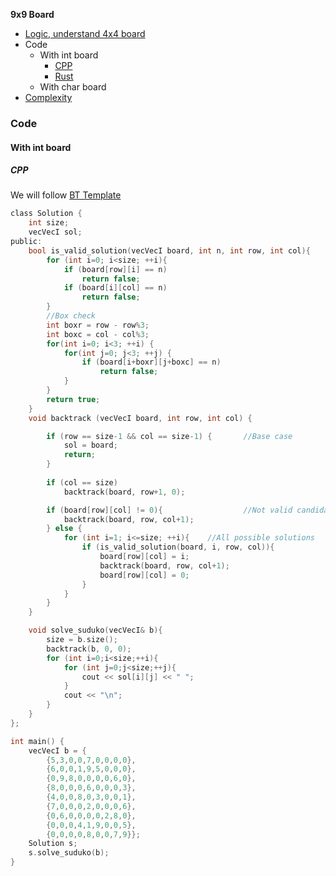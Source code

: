 **9x9 Board**
- [Logic, understand 4x4 board](/DS_Questions/Questions/vectors_arrays/2d-grid/Sudoku_Solver/4x4Board)
- Code
  - With int board
    - [CPP](#cpp)
    - [Rust](#rs)
  - With char board
- [Complexity](#co)

### Code
#### With int board
<a name=cpp></a>
##### CPP
We will follow [BT Template](/DS_Questions/Algorithms/Backtracking#tem)
```c
class Solution {
    int size;
    vecVecI sol;
public:
    bool is_valid_solution(vecVecI board, int n, int row, int col){
        for (int i=0; i<size; ++i){
            if (board[row][i] == n)
                return false;
            if (board[i][col] == n)
                return false;
        }
        //Box check
        int boxr = row - row%3;
        int boxc = col - col%3;
        for(int i=0; i<3; ++i) {
            for(int j=0; j<3; ++j) {
                if (board[i+boxr][j+boxc] == n)
                    return false;
            }
        }
        return true;
    }
    void backtrack (vecVecI board, int row, int col) {

        if (row == size-1 && col == size-1) {       //Base case
            sol = board;
            return;
        }
        
        if (col == size)
            backtrack(board, row+1, 0);

        if (board[row][col] != 0){                  //Not valid candidate continue
            backtrack(board, row, col+1);
        } else {            
            for (int i=1; i<=size; ++i){    //All possible solutions
                if (is_valid_solution(board, i, row, col)){
                    board[row][col] = i;
                    backtrack(board, row, col+1);
                    board[row][col] = 0;
                }
            }
        }
    }

    void solve_suduko(vecVecI& b){
        size = b.size();
        backtrack(b, 0, 0);
        for (int i=0;i<size;++i){
            for (int j=0;j<size;++j){
                cout << sol[i][j] << " ";
            }
            cout << "\n";
        }
    }
};

int main() {
    vecVecI b = {
        {5,3,0,0,7,0,0,0,0},
        {6,0,0,1,9,5,0,0,0},
        {0,9,8,0,0,0,0,6,0},
        {8,0,0,0,6,0,0,0,3},
        {4,0,0,8,0,3,0,0,1},
        {7,0,0,0,2,0,0,0,6},
        {0,6,0,0,0,0,2,8,0},
        {0,0,0,4,1,9,0,0,5},
        {0,0,0,0,8,0,0,7,9}};
    Solution s;
    s.solve_suduko(b);
}

```
